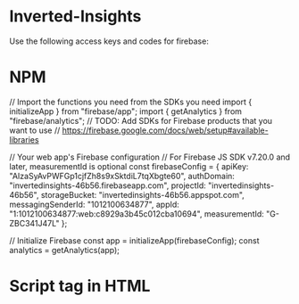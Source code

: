 # Inverted-Insights


Use the following access keys and codes for firebase:


# NPM
// Import the functions you need from the SDKs you need
import { initializeApp } from "firebase/app";
import { getAnalytics } from "firebase/analytics";
// TODO: Add SDKs for Firebase products that you want to use
// https://firebase.google.com/docs/web/setup#available-libraries

// Your web app's Firebase configuration
// For Firebase JS SDK v7.20.0 and later, measurementId is optional
const firebaseConfig = {
  apiKey: "AIzaSyAvPWFGp1cjfZh8s9xSktdiL7tqXbgte60",
  authDomain: "invertedinsights-46b56.firebaseapp.com",
  projectId: "invertedinsights-46b56",
  storageBucket: "invertedinsights-46b56.appspot.com",
  messagingSenderId: "1012100634877",
  appId: "1:1012100634877:web:c8929a3b45c012cba10694",
  measurementId: "G-ZBC341J47L"
};

// Initialize Firebase
const app = initializeApp(firebaseConfig);
const analytics = getAnalytics(app);



# Script tag in HTML
<script type="module">
  // Import the functions you need from the SDKs you need
  import { initializeApp } from "https://www.gstatic.com/firebasejs/10.9.0/firebase-app.js";
  import { getAnalytics } from "https://www.gstatic.com/firebasejs/10.9.0/firebase-analytics.js";
  // TODO: Add SDKs for Firebase products that you want to use
  // https://firebase.google.com/docs/web/setup#available-libraries

  // Your web app's Firebase configuration
  // For Firebase JS SDK v7.20.0 and later, measurementId is optional
  const firebaseConfig = {
    apiKey: "AIzaSyAvPWFGp1cjfZh8s9xSktdiL7tqXbgte60",
    authDomain: "invertedinsights-46b56.firebaseapp.com",
    projectId: "invertedinsights-46b56",
    storageBucket: "invertedinsights-46b56.appspot.com",
    messagingSenderId: "1012100634877",
    appId: "1:1012100634877:web:c8929a3b45c012cba10694",
    measurementId: "G-ZBC341J47L"
  };

  // Initialize Firebase
  const app = initializeApp(firebaseConfig);
  const analytics = getAnalytics(app);
</script>
